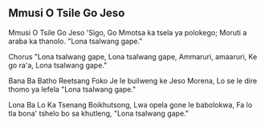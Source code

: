 ## Mmusi O Tsile Go Jeso

Mmusi O Tsile Go Jeso 'Sigo,
Go Mmotsa ka tsela ya polokego;
Moruti a araba ka thanolo.
"Lona tsalwang gape."

Chorus
"Lona tsalwang gape,
Lona tsalwang gape,
Ammaruri, amaaruri, Ke go ra'a,
Lona tsalwang gape."

Bana Ba Batho Reetsang Foko
Je le builweng ke Jeso Morena,
Lo se le dire thomo ya lefela
"Lona tsalwang gape."

Lona Ba Lo Ka Tsenang Boikhutsong,
Lwa opela gone le babolokwa,
Fa lo tla bona' tshelo bo sa khutleng,
"Lona tsalwang gape."

